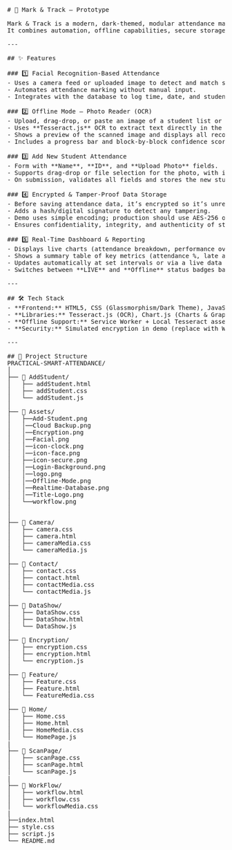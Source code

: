 <pre>
# 📌 Mark & Track – Prototype

Mark & Track is a modern, dark‑themed, modular attendance management system prototype.  
It combines automation, offline capabilities, secure storage, and real‑time analytics into a single, cohesive platform.

---

## ✨ Features

### 1️⃣ Facial Recognition‑Based Attendance
- Uses a camera feed or uploaded image to detect and match student faces against stored profiles.
- Automates attendance marking without manual input.
- Integrates with the database to log time, date, and student ID instantly.

### 2️⃣ Offline Mode – Photo Reader (OCR)
- Upload, drag‑drop, or paste an image of a student list or ID card.
- Uses **Tesseract.js** OCR to extract text directly in the browser — works offline if assets are cached.
- Shows a preview of the scanned image and displays all recognized text in a container below.
- Includes a progress bar and block‑by‑block confidence scores.

### 3️⃣ Add New Student Attendance
- Form with **Name**, **ID**, and **Upload Photo** fields.
- Supports drag‑drop or file selection for the photo, with instant preview.
- On submission, validates all fields and stores the new student record (ready for backend integration).

### 4️⃣ Encrypted & Tamper‑Proof Data Storage
- Before saving attendance data, it’s encrypted so it’s unreadable without the correct key.
- Adds a hash/digital signature to detect any tampering.
- Demo uses simple encoding; production should use AES‑256 or Web Crypto API.
- Ensures confidentiality, integrity, and authenticity of stored records.

### 5️⃣ Real‑Time Dashboard & Reporting
- Displays live charts (attendance breakdown, performance over time) using Chart.js.
- Shows a summary table of key metrics (attendance %, late arrivals, absentees).
- Updates automatically at set intervals or via a live data feed (WebSocket/API).
- Switches between **LIVE** and **Offline** status badges based on network connection.

---

## 🛠 Tech Stack
- **Frontend:** HTML5, CSS (Glassmorphism/Dark Theme), JavaScript (Modular)
- **Libraries:** Tesseract.js (OCR), Chart.js (Charts & Graphs)
- **Offline Support:** Service Worker + Local Tesseract assets
- **Security:** Simulated encryption in demo (replace with Web Crypto API for production)

---

## 📂 Project Structure
PRACTICAL-SMART-ATTENDANCE/
│
├── 📁 AddStudent/
│   ├── addStudent.html
│   ├── addStudent.css
│   └── addStudent.js
│
├── 📁 Assets/
│   ├──Add-Student.png
│   │──Cloud Backup.png
│   │──Encryption.png
│   │──Facial.png 
│   │──icon-clock.png 
│   │──icon-face.png  
│   ├──icon-secure.png
│   │──Login-Background.png 
│   │──logo.png
│   │──Offline-Mode.png 
│   │──Realtime-Database.png
│   │──Title-Logo.png
│   └──workflow.png
│       
│
├── 📁 Camera/
│   ├── camera.css
│   ├── camera.html
│   ├── cameraMedia.css
│   └── cameraMedia.js
│
├── 📁 Contact/
│   ├── contact.css
│   ├── contact.html
│   ├── contactMedia.css
│   └── contactMedia.js
│
├── 📁 DataShow/
│   ├── DataShow.css
│   ├── DataShow.html
│   └── DataShow.js
│
├── 📁 Encryption/
│   ├── encryption.css
│   ├── encryption.html
│   └── encryption.js
│
├── 📁 Feature/
│   ├── Feature.css
│   ├── Feature.html
│   └── FeatureMedia.css
│
├── 📁 Home/
│   ├── Home.css
│   ├── Home.html
│   ├── HomeMedia.css
│   └── HomePage.js
|
├── 📁 ScanPage/
│   ├── scanPage.css
│   ├── scanPage.html
│   └── scanPage.js
|
├── 📁 WorkFlow/
│   ├── workflow.html
│   ├── workflow.css
│   └── workflowMedia.css
|
├──index.html
├── style.css
├── script.js
└── README.md
</pre>
